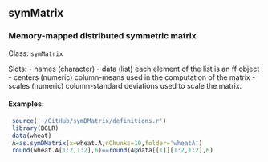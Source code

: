 ## symMatrix

### Memory-mapped distributed symmetric matrix


Class: ```symMatrix``` 

Slots: 
      - names (character)
      - data (list) each element of the list is an ff object
      - centers (numeric) column-means used in the computation of the matrix
      - scales (numeric) column-standard deviations used to scale the matrix.

#### Examples:

```R
 source('~/GitHub/symDMatrix/definitions.r')
 library(BGLR)
 data(wheat)
 A=as.symDMatrix(x=wheat.A,nChunks=10,folder='wheatA')
 round(wheat.A[1:2,1:2],6)==round(A@data[[1]][1:2,1:2],6)

```

